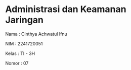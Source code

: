 # Administrasi dan Keamanan Jaringan
Nama : Cinthya Achwatul Ifnu

NIM : 2241720051

Kelas : TI - 3H

Nomor : 07
